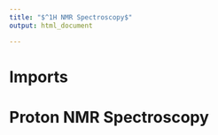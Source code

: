 ```yaml
---
title: "$^1H NMR Spectroscopy$"
output: html_document 

---
```


# Imports 

# Proton NMR Spectroscopy


